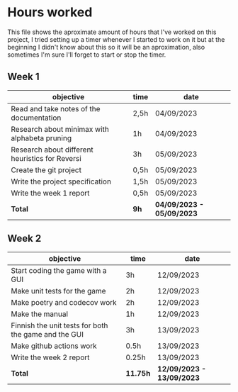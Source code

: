 # Hours worked

This file shows the aproximate amount of hours that I've worked on this project, I tried setting up a timer whenever I started to work on it but at the beginning I didn't know about this so it will be an aproximation, also sometimes I'm sure I'll forget to start or stop the timer.

## Week 1

objective | time | date
--- | --- | ---
Read and take notes of the documentation | 2,5h | 04/09/2023
Research about minimax with alphabeta pruning | 1h | 04/09/2023
Research about different heuristics for Reversi | 3h | 05/09/2023
Create the git project | 0,5h | 05/09/2023
Write the project specification | 1,5h | 05/09/2023
Write the week 1 report | 0,5h | 05/09/2023
**Total** | **9h** | **04/09/2023 - 05/09/2023**

## Week 2

objective | time | date
--- | --- | ---
Start coding the game with a GUI | 3h | 12/09/2023
Make unit tests for the game | 2h | 12/09/2023
Make poetry and codecov work | 2h | 12/09/2023
Make the manual | 1h | 12/09/2023
Finnish the unit tests for both the game and the GUI | 3h | 13/09/2023
Make github actions work | 0.5h | 13/09/2023
Write the week 2 report | 0.25h | 13/09/2023
**Total** | **11.75h** | **12/09/2023 - 13/09/2023**
